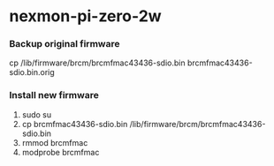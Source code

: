 # nexmon-pi-zero-2w

### Backup original firmware

cp /lib/firmware/brcm/brcmfmac43436-sdio.bin brcmfmac43436-sdio.bin.orig

### Install new firmware

1. sudo su
2. cp brcmfmac43436-sdio.bin /lib/firmware/brcm/brcmfmac43436-sdio.bin
3. rmmod brcmfmac
4. modprobe brcmfmac
